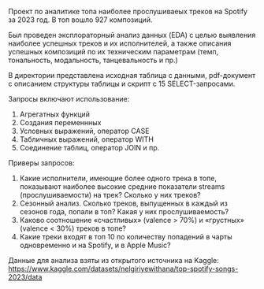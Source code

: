 Проект по аналитике топа наиболее прослушиваеых треков на Spotify за 2023 год. В топ вошло 927 композиций. 

Был проведен эксплораторный анализ данных (EDA) с целью выявления наиболее успешных треков и их исполнителей, а также описания успешных композиций по их техническим параметрам (темп, тональность, модальность, танцевальность и пр.) 

В директории представлена исходная таблица с данными, pdf-документ с описанием структуры таблицы и скрипт с 15 SELECT-запросами. 


Запросы включают использование:
1. Агрегатных функций
2. Создания переменнных
3. Условных выражений, оператор CASE
4. Табличных выражений, оператор WITH
5. Соединение таблиц, оператор JOIN 
   и пр.


Приверы запросов:
1. Какие исполнители, имеющие более одного трека в топе, показывают наиболее высокие средние показатели streams (прослушиваемости) на трек? Сколько у них треков?
2. Сезонный анализ. Сколько треков, выпущенных в каждый из сезонов года, попали в топ? Какая у них прослушиваемость? 
3. Каково соотношение «счастливых» (valence > 70%) и «грустных» (valence < 30%) треков в топе?
4. Какие треки входят в топ 10 по количеству попадений в чарты одновременно и на Spotify, и в Apple Music?


Данные для анализа взяты из открытого источника на Kaggle: https://www.kaggle.com/datasets/nelgiriyewithana/top-spotify-songs-2023/data
